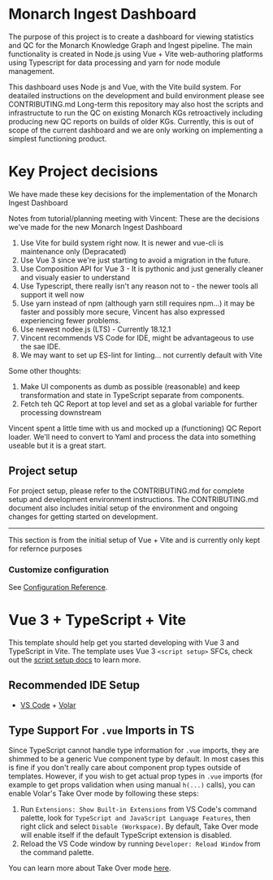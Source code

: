 # Monarch Ingest Dashboard
The purpose of this project is to create a dashboard for viewing statistics and QC for the Monarch Knowledge Graph and Ingest pipeline. The main functionality is created in Node.js using Vue + Vite web-authoring platforms using Typescript for data processing and yarn for node module management.

This dashboard uses Node js and Vue, with the Vite build system. For deatailed instructions on the development and build environment please see CONTRIBUTING.md
Long-term this repository may also host the scripts and infrastructute to run the QC on existing Monarch KGs retroactively including producing new QC reports on builds of older KGs. Currently, this is out of scope of the current dashboard and we are only working on implementing a simplest functioning product.
# Key Project decisions
We have made these key decisions for the implementation of the Monarch Ingest Dashboard

Notes from tutorial/planning meeting with Vincent:
These are the decisions we've made for the new Monarch Ingest Dashboard 
1. Use Vite for build system right now. It is newer and vue-cli is maintenance only (Depracated)
2. Use Vue 3 since we're just starting to avoid a migration in the future.
3. Use Composition API for Vue 3 - It is pythonic and just generally cleaner and visualy easier to understand
4. Use Typescript, there really isn't any reason not to - the newer tools all support it well now
5. Use yarn instead of npm (although yarn still requires npm...) it may be faster and possibly more secure, Vincent has also expressed experiencing fewer problems.
6. Use newest nodee.js (LTS) - Currently 18.12.1
7. Vincent recommends VS Code for IDE, might be advantageous to use the sae IDE.
8. We may want to set up ES-lint for linting... not currently default with Vite


Some other thoughts:
1. Make UI components as dumb as possible (reasonable) and keep transformation and state in TypeScript separate from components.
2. Fetch teh QC Report at top level and set as a global variable for further processing downstream

Vincent spent a little time with us and mocked up a (functioning) QC Report loader. We'll need to convert to Yaml and process the data into something useable but it is a great start.


## Project setup
For project setup, please refer to the CONTRIBUTING.md for complete setup and development environment instructions. The CONTRIBUTING.md document also includes initial setup of the environment and ongoing changes for getting started on development.


---

This section is from the initial setup of Vue + Vite and is currently only kept for refernce purposes

### Customize configuration
See [Configuration Reference](https://cli.vuejs.org/config/).
# Vue 3 + TypeScript + Vite

This template should help get you started developing with Vue 3 and TypeScript in Vite. The template uses Vue 3 `<script setup>` SFCs, check out the [script setup docs](https://v3.vuejs.org/api/sfc-script-setup.html#sfc-script-setup) to learn more.

## Recommended IDE Setup

- [VS Code](https://code.visualstudio.com/) + [Volar](https://marketplace.visualstudio.com/items?itemName=Vue.volar)

## Type Support For `.vue` Imports in TS

Since TypeScript cannot handle type information for `.vue` imports, they are shimmed to be a generic Vue component type by default. In most cases this is fine if you don't really care about component prop types outside of templates. However, if you wish to get actual prop types in `.vue` imports (for example to get props validation when using manual `h(...)` calls), you can enable Volar's Take Over mode by following these steps:

1. Run `Extensions: Show Built-in Extensions` from VS Code's command palette, look for `TypeScript and JavaScript Language Features`, then right click and select `Disable (Workspace)`. By default, Take Over mode will enable itself if the default TypeScript extension is disabled.
2. Reload the VS Code window by running `Developer: Reload Window` from the command palette.

You can learn more about Take Over mode [here](https://github.com/johnsoncodehk/volar/discussions/471).
